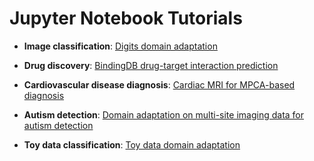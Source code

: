 # Jupyter Notebook Tutorials

- **Image classification**: [Digits domain adaptation](https://github.com/pykale/pykale/blob/main/examples/digits_dann_lightn/tutorial.ipynb)

- **Drug discovery**: [BindingDB drug-target interaction prediction](https://github.com/pykale/pykale/blob/main/examples/bindingdb_deepdta/tutorial.ipynb)

- **Cardiovascular disease diagnosis**: [Cardiac MRI for MPCA-based diagnosis](https://github.com/pykale/pykale/blob/main/examples/cmri_mpca/tutorial.ipynb)

- **Autism detection**: [Domain adaptation on multi-site imaging data for autism detection](https://github.com/pykale/pykale/blob/main/examples/autism_detection/tutorial.ipynb)

- **Toy data classification**: [Toy data domain adaptation](https://github.com/pykale/pykale/blob/main/examples/toy_domain_adaptation/tutorial.ipynb)
